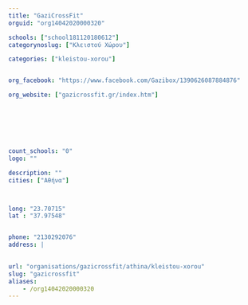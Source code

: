 ```yaml
---
title: "GaziCrossFit"
orguid: "org14042020000320"

schools: ["school181120180612"]
categorynoslug: ["Κλειστού Χώρου"]

categories: ["kleistou-xorou"]


org_facebook: "https://www.facebook.com/Gazibox/1390626087884876"

org_website: ["gazicrossfit.gr/index.htm"]







count_schools: "0"
logo: ""

description: ""
cities: ["Αθήνα"]



long: "23.70715"
lat : "37.97548"


phone: "2130292076"
address: |
    

url: "organisations/gazicrossfit/athina/kleistou-xorou"
slug: "gazicrossfit"
aliases:
    - /org14042020000320
---
```



